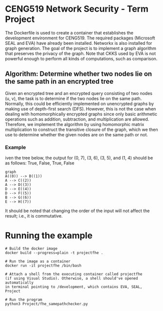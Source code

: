 
# CENG519 Network Security - Term Project

The Dockerfile is used to create a container that establishes the development environment for CENG519. The required packages (Microsoft SEAL and EVA) have already been installed. Networkx is also installed for graph generation. The goal of the project is to implement a graph algorithm that preserves the privacy of the graph. Note that CKKS used by EVA is not powerful enough to perform all kinds of computations, such as comparison.

## Algorithm: Determine whether two nodes lie on the same path in an encrypted tree

Given an encrypted tree and an encrypted query consisting of two nodes (u, v), the task is to determine if the two nodes lie on the same path. Normally, this could be efficiently implemented on unencrypted graphs by making use of depth-first search (DFS). However, this is not the case when dealing with homomorphically encrypted graphs since only basic arithmetic operations such as addition, subtraction, and multiplication are allowed. Therefore, we implement the algorithm by using homomorphic matrix multiplication to construct the transitive closure of the graph, which we then use to determine whether the given nodes are on the same path or not.

### Example
iven the tree below, the output for (0, 7), (3, 6), (3, 5), and (1, 4) should be as follows:
True, False, True, False

```mermaid
graph 
A((0)) --> B((1)) 
A --> C((2))
A --> D((3))
D --> E((4))
D --> F((5))
B --> G((6))
E --> H((7))
```

It should be noted that changing the order of the input will not affect the result; i.e., it is commutative.

# Running the example
```
# Build the docker image
docker build --progress=plain -t projectfhe .

# Run the image as a container
docker run -it projectfhe /bin/bash

# Attach a shell from the executing container called projectfhe 
(if using Visual Studio). Otherwise, a shell should've opened automatically 
in terminal pointing to /development, which contains EVA, SEAL, Project

# Run the program 
python3 Project/fhe_samepathchecker.py
```
